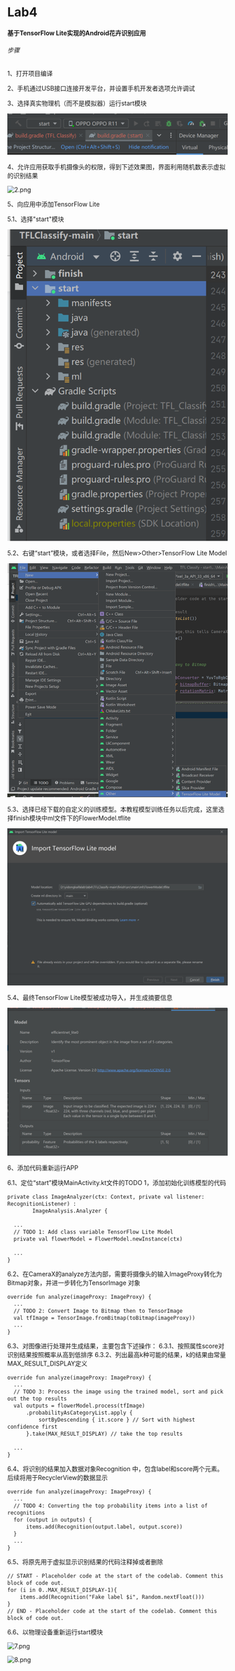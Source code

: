 # Lab4
#### 基于TensorFlow Lite实现的Android花卉识别应用

###### 步骤

1、打开项目编译

2、手机通过USB接口连接开发平台，并设置手机开发者选项允许调试

3、选择真实物理机（而不是模拟器）运行start模块

![1.png](./images/1.png)

4、允许应用获取手机摄像头的权限，得到下述效果图，界面利用随机数表示虚拟的识别结果

![2.png](./images/2.png)

5、向应用中添加TensorFlow Lite

5.1、选择"start"模块

![3.png](./images/3.png)

5.2、右键“start”模块，或者选择File，然后New>Other>TensorFlow Lite Model

![4.png](./images/4.png)

5.3、选择已经下载的自定义的训练模型。本教程模型训练任务以后完成，这里选择finish模块中ml文件下的FlowerModel.tflite

![5.png](./images/5.png)

5.4、最终TensorFlow Lite模型被成功导入，并生成摘要信息

![6.png](./images/6.png)

6、添加代码重新运行APP

6.1、定位“start”模块MainActivity.kt文件的TODO 1，添加初始化训练模型的代码

```
private class ImageAnalyzer(ctx: Context, private val listener: RecognitionListener) :
        ImageAnalysis.Analyzer {

  ...
  // TODO 1: Add class variable TensorFlow Lite Model
  private val flowerModel = FlowerModel.newInstance(ctx)

  ...
}
```

6.2、在CameraX的analyze方法内部，需要将摄像头的输入ImageProxy转化为Bitmap对象，并进一步转化为TensorImage 对象

```
override fun analyze(imageProxy: ImageProxy) {
  ...
  // TODO 2: Convert Image to Bitmap then to TensorImage
  val tfImage = TensorImage.fromBitmap(toBitmap(imageProxy))
  ...
}
```

6.3、对图像进行处理并生成结果，主要包含下述操作：
6.3.1、按照属性score对识别结果按照概率从高到低排序
6.3.2、列出最高k种可能的结果，k的结果由常量MAX_RESULT_DISPLAY定义

```
override fun analyze(imageProxy: ImageProxy) {
  ...
  // TODO 3: Process the image using the trained model, sort and pick out the top results
  val outputs = flowerModel.process(tfImage)
      .probabilityAsCategoryList.apply {
          sortByDescending { it.score } // Sort with highest confidence first
      }.take(MAX_RESULT_DISPLAY) // take the top results

  ...
}
```

6.4、将识别的结果加入数据对象Recognition 中，包含label和score两个元素。后续将用于RecyclerView的数据显示

```
override fun analyze(imageProxy: ImageProxy) {
  ...
  // TODO 4: Converting the top probability items into a list of recognitions
  for (output in outputs) {
      items.add(Recognition(output.label, output.score))
  }
  ...
}
```

6.5、将原先用于虚拟显示识别结果的代码注释掉或者删除

```
// START - Placeholder code at the start of the codelab. Comment this block of code out.
for (i in 0..MAX_RESULT_DISPLAY-1){
    items.add(Recognition("Fake label $i", Random.nextFloat()))
}
// END - Placeholder code at the start of the codelab. Comment this block of code out.
```

6.6、以物理设备重新运行start模块

![7.png](./images/7.png)

![8.png](./images/8.png)










